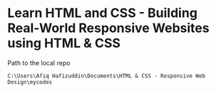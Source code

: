 # Learn HTML and CSS - Building Real-World Responsive Websites using HTML & CSS

Path to the local repo

```
C:\Users\Afiq Hafizuddin\Documents\HTML & CSS - Responsive Web Design\mycodes
```
